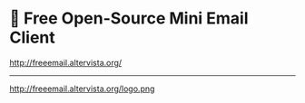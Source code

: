 # :pencil: Free Open-Source Mini Email Client

http://freeemail.altervista.org/

-------------------------------------------------------------------------------------------------------------------------------------

http://freeemail.altervista.org/logo.png
